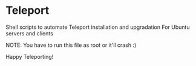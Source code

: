 # Teleport
Shell scripts to automate Teleport installation and upgradation
For Ubuntu servers and clients

NOTE: You have to run this file as root or it'll crash :)

Happy Teleporting!
